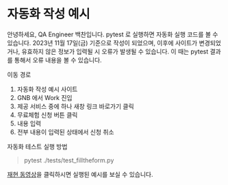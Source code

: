 # 자동화 작성 예시

안녕하세요, QA Engineer 백찬입니다.
pytest 로 실행하면 자동화 실행 코드를 볼 수 있습니다.
2023년 11월 17일(금) 기준으로 작성이 되었으며, 이후에 사이트가 변경되었거나, 유효하지 않은 정보가 입력될 시 오류가 발생될 수 있습니다. 이 때는 pytest 결과를 통해서 오류 내용을 볼 수 있습니다.

이동 경로

1. 자동화 작성 예시 사이트
2. GNB 에서 Work 진입
3. 제공 서비스 중에 하나 새창 링크 바로가기 클릭
4. 무료체험 신청 버튼 클릭
5. 내용 입력
6. 전부 내용이 입력된 상태에서 신청 취소

자동화 테스트 실행 방법

> pytest ./tests/test_filltheform.py

[재현 동영상](https://drive.google.com/file/d/1sqMW5cNcVwAdFaretSawo3_bVINUV2d5/view?usp=sharing)을 클릭하시면 실행된 예시를 보실 수 있습니다.
